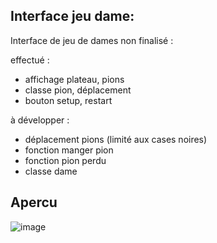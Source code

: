 ## Interface jeu dame:

Interface de jeu de dames non finalisé :

effectué : 
- affichage plateau, pions
- classe pion, déplacement
- bouton setup, restart

à développer : 
- déplacement pions (limité aux cases noires)
- fonction manger pion
- fonction pion perdu
- classe dame

## Apercu

![image](https://user-images.githubusercontent.com/114569016/203329925-a917676d-849a-4bcd-a170-9cf49103a720.png)




